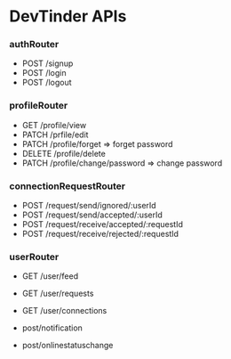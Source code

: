 # DevTinder APIs

### authRouter

- POST /signup
- POST /login
- POST /logout

### profileRouter

- GET /profile/view
- PATCH /prfile/edit
- PATCH /profile/forget => forget password
- DELETE /profile/delete
- PATCH /profile/change/password => change password

### connectionRequestRouter

- POST /request/send/ignored/:userId
- POST /request/send/accepted/:userId
- POST /request/receive/accepted/:requestId
- POST /request/receive/rejected/:requestId

### userRouter

- GET /user/feed
- GET /user/requests
- GET /user/connections

- post/notification
- post/onlinestatuschange
